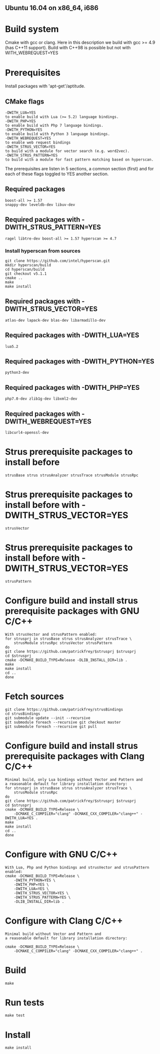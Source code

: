 Ubuntu 16.04 on x86_64, i686
----------------------------

# Build system
Cmake with gcc or clang. Here in this description we build with 
gcc >= 4.9 (has C++11 support). Build with C++98 is possible but not with WITH_WEBREQUEST=YES

# Prerequisites
Install packages with 'apt-get'/aptitude.

## CMake flags
	-DWITH_LUA=YES
	to enable build with Lua (>= 5.2) language bindings.
	-DWITH_PHP=YES
	to enable build with Php 7 language bindings.
	-DWITH_PYTHON=YES
	to enable build with Python 3 language bindings.
	-DWITH_WEBREQUEST=YES
	to enable web request bindings
	-DWITH_STRUS_VECTOR=YES
	to build with a module for vector search (e.g. word2vec).
	-DWITH_STRUS_PATTERN=YES
	to build with a module for fast pattern matching based on hyperscan.

The prerequisites are listen in 5 sections, a common section (first) and for
each of these flags toggled to YES another section.

## Required packages
	boost-all >= 1.57
	snappy-dev leveldb-dev libuv-dev

## Required packages with -DWITH_STRUS_PATTERN=YES
	ragel libtre-dev boost-all >= 1.57 hyperscan >= 4.7
	
### Install hyperscan from sources
	git clone https://github.com/intel/hyperscan.git
	mkdir hyperscan/build
	cd hyperscan/build
	git checkout v5.1.1
	cmake ..
	make
	make install

## Required packages with -DWITH_STRUS_VECTOR=YES
	atlas-dev lapack-dev blas-dev libarmadillo-dev

## Required packages with -DWITH_LUA=YES
	lua5.2

## Required packages with -DWITH_PYTHON=YES
	python3-dev

## Required packages with -DWITH_PHP=YES
	php7.0-dev zlib1g-dev libxml2-dev

## Required packages with -DWITH_WEBREQUEST=YES
	libcurl4-openssl-dev

# Strus prerequisite packages to install before
	strusBase strus strusAnalyzer strusTrace strusModule strusRpc  

# Strus prerequisite packages to install before with -DWITH_STRUS_VECTOR=YES
	strusVector

# Strus prerequisite packages to install before with -DWITH_STRUS_VECTOR=YES
	strusPattern

# Configure build and install strus prerequisite packages with GNU C/C++
	With strusVector and strusPattern enabled:
	for strusprj in strusBase strus strusAnalyzer strusTrace \
		strusModule strusRpc strusVector strusPattern
	do
	git clone https://github.com/patrickfrey/$strusprj $strusprj
	cd $strusprj
	cmake -DCMAKE_BUILD_TYPE=Release -DLIB_INSTALL_DIR=lib .
	make
	make install
	cd ..
	done

# Fetch sources
	git clone https://github.com/patrickfrey/strusBindings
	cd strusBindings
	git submodule update --init --recursive
	git submodule foreach --recursive git checkout master
	git submodule foreach --recursive git pull

# Configure build and install strus prerequisite packages with Clang C/C++
	Minimal build, only Lua bindings without Vector and Pattern and
	a reasonable default for library installation directory:
	for strusprj in strusBase strus strusAnalyzer strusTrace \
		strusModule strusRpc
	do
	git clone https://github.com/patrickfrey/$strusprj $strusprj
	cd $strusprj
	cmake -DCMAKE_BUILD_TYPE=Release \
		-DCMAKE_C_COMPILER="clang" -DCMAKE_CXX_COMPILER="clang++" -DWITH_LUA=YES .
	make
	make install
	cd ..
	done

# Configure with GNU C/C++
	With Lua, Php and Python bindings and strusVector and strusPattern enabled:
	cmake -DCMAKE_BUILD_TYPE=Release \
		-DWITH_PYTHON=YES \
		-DWITH_PHP=YES \
		-DWITH_LUA=YES \
		-DWITH_STRUS_VECTOR=YES \
		-DWITH_STRUS_PATTERN=YES \
		-DLIB_INSTALL_DIR=lib .

# Configure with Clang C/C++
	Minimal build without Vector and Pattern and
	a reasonable default for library installation directory:

	cmake -DCMAKE_BUILD_TYPE=Release \
		-DCMAKE_C_COMPILER="clang" -DCMAKE_CXX_COMPILER="clang++" .

# Build
	make

# Run tests
	make test

# Install
	make install

